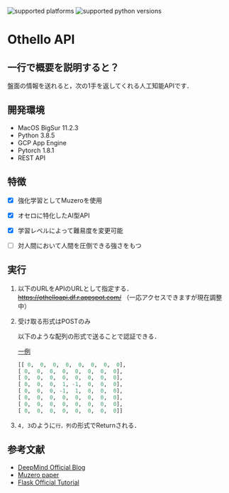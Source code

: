 ![supported platforms](https://img.shields.io/badge/platform-Mac-929292)
![supported python versions](https://img.shields.io/badge/python-%3E%3D%203.6-306998)


# Othello API

## 一行で概要を説明すると？

盤面の情報を送れると，次の1手を返してくれる人工知能APIです．

## 開発環境
+ MacOS BigSur 11.2.3
+ Python 3.8.5
+ GCP App Engine
+ Pytorch 1.8.1
+ REST API

## 特徴

* [x] 強化学習としてMuzeroを使用
* [x] オセロに特化したAI型API
* [x] 学習レベルによって難易度を変更可能
* [ ] 対人間において人間を圧倒できる強さをもつ


## 実行

1. 以下のURLをAPIのURLとして指定する．
~~https://othelloapi.df.r.appspot.com/~~
（一応アクセスできますが現在調整中）

2. 受け取る形式はPOSTのみ

   以下のような配列の形式で送ることで認証できる．

   <u>一例</u>
   ```python
   [[ 0,  0,  0,  0,  0,  0,  0,  0],
   [ 0,  0,  0,  0,  0,  0,  0,  0],
   [ 0,  0,  0,  0,  0,  0,  0,  0],
   [ 0,  0,  0,  1, -1,  0,  0,  0],
   [ 0,  0,  0, -1,  1,  0,  0,  0],
   [ 0,  0,  0,  0,  0,  0,  0,  0],
   [ 0,  0,  0,  0,  0,  0,  0,  0],
   [ 0,  0,  0,  0,  0,  0,  0,  0]]
   ```

3. ```4, 3```のように```行，列```の形式でReturnされる．


## 参考文献

+ [DeepMind Official Blog](https://deepmind.com/blog/article/muzero-mastering-go-chess-shogi-and-atari-without-rules)
+ [Muzero paper](https://www.nature.com/articles/s41586-020-03051-4.epdf?sharing_token=kTk-xTZpQOF8Ym8nTQK6EdRgN0jAjWel9jnR3ZoTv0PMSWGj38iNIyNOw_ooNp2BvzZ4nIcedo7GEXD7UmLqb0M_V_fop31mMY9VBBLNmGbm0K9jETKkZnJ9SgJ8Rwhp3ySvLuTcUr888puIYbngQ0fiMf45ZGDAQ7fUI66-u7Y%3D)
+ [Flask Official Tutorial](https://flask.palletsprojects.com/en/2.0.x/)